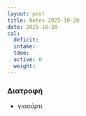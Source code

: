 ```yaml
---
layout: post
title: Notes 2025-10-20
date: 2025-10-20
cal:
  deficit:
  intake:
  tdee:
  active: 0
  weight:
---
```


### Διατροφή

- γιαούρτι

<!---  ![pic](/pics/2025-10-20/yogurt.jpg)<br> -->
